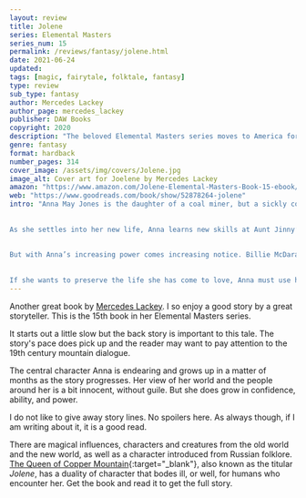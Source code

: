 ```yaml
---
layout: review
title: Jolene
series: Elemental Masters
series_num: 15
permalink: /reviews/fantasy/jolene.html
date: 2021-06-24
updated: 
tags: [magic, fairytale, folktale, fantasy]
type: review
sub_type: fantasy
author: Mercedes Lackey
author_page: mercedes_lackey
publisher: DAW Books
copyright: 2020
description: "The beloved Elemental Masters series moves to America for the first time in a rich retelling of The Queen of the Copper Mountain, set against the backdrop of Tennessee coal country."
genre: fantasy
format: hardback
number_pages: 314
cover_image: /assets/img/covers/Jolene.jpg
image_alt: Cover art for Joelene by Mercedes Lackey
amazon: "https://www.amazon.com/Jolene-Elemental-Masters-Book-15-ebook/dp/B086J8DM38/ref=sr_1_1"
web: "https://www.goodreads.com/book/show/52878264-jolene"
intro: "Anna May Jones is the daughter of a coal miner, but a sickly constitution has kept her confined to the house for most of her life. Hoping to improve her daughter’s health—and lessen the burden on their family—Anna's mother sends her to live with her Aunt Jinny, a witchy-woman and an Elemental Master, in a holler outside of Ducktown.
 
 
As she settles into her new life, Anna learns new skills at Aunt Jinny’s side and discovers that she, too, has a gift for Elemental magic that Jinny calls “the Glory”. She also receives lessons from a mysterious and bewitching woman named Jolene, who assures her that, with time, Anna could become even more powerful than her aunt.
 
 
But with Anna’s increasing power comes increasing notice. Billie McDaran, the foreman of the Ducktown mine, begins to take an interest in Anna and her abilities—even though Anna has already fallen in love with a young man with a talent for stonecarving.
 
 
If she wants to preserve the life she has come to love, Anna must use her newfound powers to oppose the foreman and protect those around her."
---
```


Another great book by [Mercedes Lackey](/authors/mercedes_lackey.html). I so enjoy a good story by a great storyteller. This is the 15th book in her Elemental Masters series.

It starts out a little slow but the back story is important to this tale. The story's pace does pick up and the reader may want to pay attention to the 19th century mountain dialogue.

The central character Anna is endearing and grows up in a matter of months as the story progresses. Her view of her world and the people around her is a bit innocent, without guile. But she does grow in confidence, ability, and power.

I do not like to give away story lines. No spoilers here. As always though, if I am writing about it, it is a good read.

There are magical influences, characters and creatures from the old world and the new world, as well as a character introduced from Russian folklore. [The Queen of Copper Mountain](https://en.wikipedia.org/wiki/The_Mistress_of_the_Copper_Mountain){:target="_blank"}, also known as the titular *Jolene*, has a duality of character that bodes ill, or well, for humans who encounter her. Get the book and read it to get the full story.

